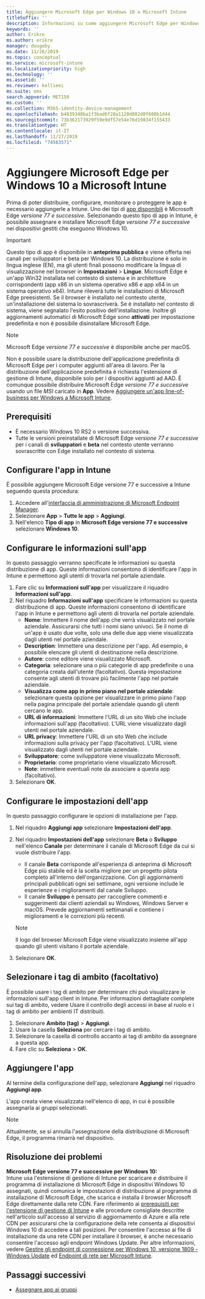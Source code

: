 ```yaml
---
title: Aggiungere Microsoft Edge per Windows 10 a Microsoft Intune
titleSuffix: ''
description: Informazioni su come aggiungere Microsoft Edge per Windows a Microsoft Intune.
keywords: ''
author: Erikre
ms.author: erikre
manager: dougeby
ms.date: 11/26/2019
ms.topic: conceptual
ms.service: microsoft-intune
ms.localizationpriority: high
ms.technology: ''
ms.assetid: ''
ms.reviewer: kellieei
ms.suite: ems
search.appverid: MET150
ms.custom: ''
ms.collection: M365-identity-device-management
ms.openlocfilehash: b4839340ba1f3bad6f28a1120d882d0f600b1d44
ms.sourcegitcommit: 73b362173929f59e9df57e54e76d19834f155433
ms.translationtype: HT
ms.contentlocale: it-IT
ms.lasthandoff: 11/27/2019
ms.locfileid: "74563571"
---
```

# <a name="add-microsoft-edge-for-windows-10-to-microsoft-intune"></a>Aggiungere Microsoft Edge per Windows 10 a Microsoft Intune

Prima di poter distribuire, configurare, monitorare o proteggere le app è necessario aggiungerle a Intune. Uno dei tipi di [app disponibili](~/apps/apps-add.md#app-types-in-microsoft-intune) è Microsoft Edge *versione 77 e successive*. Selezionando questo tipo di app in Intune, è possibile assegnare e installare Microsoft Edge *versione 77 e successive* nei dispositivi gestiti che eseguono Windows 10.

> [!IMPORTANT]
> Questo tipo di app è disponibile in **anteprima pubblica** e viene offerta nei canali per sviluppatori e beta per Windows 10. La distribuzione è solo in lingua inglese (EN), ma gli utenti finali possono modificare la lingua di visualizzazione nel browser in **Impostazioni** > **Lingue**. Microsoft Edge è un'app Win32 installata nel contesto di sistema e in architetture corrispondenti (app x86 in un sistema operativo x86 e app x64 in un sistema operativo x64). Intune rileverà tutte le installazioni di Microsoft Edge preesistenti. Se il browser è installato nel contesto utente, un'installazione del sistema lo sovrascriverà. Se è installato nel contesto di sistema, viene segnalato l'esito positivo dell'installazione. Inoltre gli aggiornamenti automatici di Microsoft Edge sono **attivati** per impostazione predefinita e non è possibile disinstallare Microsoft Edge.

> [!NOTE]
> Microsoft Edge *versione 77 e successive* è disponibile anche per macOS.
> 
> Non è possibile usare la distribuzione dell'applicazione predefinita di Microsoft Edge per i computer aggiunti all'area di lavoro. Per la distribuzione dell'applicazione predefinita è richiesta l'estensione di gestione di Intune, disponibile solo per i dispositivi aggiunti ad AAD. È comunque possibile distribuire Microsoft Edge *versione 77 e successive* usando un file *MSI* caricato in **App**. Vedere [Aggiungere un'app line-of-business per Windows a Microsoft Intune](~/apps/lob-apps-windows.md).

## <a name="prerequisites"></a>Prerequisiti
- È necessario Windows 10 RS2 o versione successiva.
- Tutte le versioni preinstallate di Microsoft Edge *versione 77 e successive* per i canali di **sviluppatori** e **beta** nel contesto utente verranno sovrascritte con Edge installato nel contesto di sistema.

## <a name="configure-the-app-in-intune"></a>Configurare l'app in Intune
È possibile aggiungere Microsoft Edge versione 77 e successive a Intune seguendo questa procedura:

1. Accedere all'[interfaccia di amministrazione di Microsoft Endpoint Manager](https://go.microsoft.com/fwlink/?linkid=2109431).
2. Selezionare **App** > **Tutte le app** > **Aggiungi**.
3. Nell'elenco **Tipo di app** in **Microsoft Edge versione 77 e successive** selezionare **Windows 10**.

## <a name="configure-app-information"></a>Configurare le informazioni sull'app
In questo passaggio verranno specificate le informazioni su questa distribuzione di app. Queste informazioni consentono di identificare l'app in Intune e permettono agli utenti di trovarla nel portale aziendale.

1. Fare clic su **Informazioni sull'app** per visualizzare il riquadro **Informazioni sull'app**.
2. Nel riquadro **Informazioni sull'app** specificare le informazioni su questa distribuzione di app. Queste informazioni consentono di identificare l'app in Intune e permettono agli utenti di trovarla nel portale aziendale.
    - **Nome**: Immettere il nome dell'app che verrà visualizzato nel portale aziendale. Assicurarsi che tutti i nomi siano univoci. Se il nome di un'app è usato due volte, solo una delle due app viene visualizzata dagli utenti nel portale aziendale.
    - **Description**: Immettere una descrizione per l'app. Ad esempio, è possibile elencare gli utenti di destinazione nella descrizione.
    - **Autore**: come editore viene visualizzato Microsoft.
    - **Categoria**: selezionare una o più categorie di app predefinite o una categoria creata dall'utente (facoltativo). Questa impostazione consente agli utenti di trovare più facilmente l'app nel portale aziendale.
    - **Visualizza come app in primo piano nel portale aziendale**: selezionare questa opzione per visualizzare in primo piano l'app nella pagina principale del portale aziendale quando gli utenti cercano le app.
    - **URL di informazioni**: Immettere l'URL di un sito Web che include informazioni sull'app (facoltativo). L'URL viene visualizzato dagli utenti nel portale aziendale.
    - **URL privacy**: Immettere l'URL di un sito Web che include informazioni sulla privacy per l'app (facoltativo). L'URL viene visualizzato dagli utenti nel portale aziendale.
    - **Sviluppatore**: come sviluppatore viene visualizzato Microsoft.
    - **Proprietario**: come proprietario viene visualizzato Microsoft.
    - **Note**: immettere eventuali note da associare a questa app (facoltativo).
3. Selezionare **OK**.

## <a name="configure-app-settings"></a>Configurare le impostazioni dell'app
In questo passaggio configurare le opzioni di installazione per l'app.

1. Nel riquadro **Aggiungi app** selezionare **Impostazioni dell'app**.
2. Nel riquadro **Impostazioni dell'app** selezionare **Beta** o **Sviluppo** nell'elenco **Canale** per determinare il canale di Microsoft Edge da cui si vuole distribuire l'app.
    - Il canale **Beta** corrisponde all'esperienza di anteprima di Microsoft Edge più stabile ed è la scelta migliore per un progetto pilota completo all'interno dell'organizzazione. Con gli aggiornamenti principali pubblicati ogni sei settimane, ogni versione include le esperienze e i miglioramenti dal canale Sviluppo.
    - Il canale **Sviluppo** è pensato per raccogliere commenti e suggerimenti dai clienti aziendali su Windows, Windows Server e macOS. Prevede aggiornamenti settimanali e contiene i miglioramenti e le correzioni più recenti.

    > [!NOTE]
    > Il logo del browser Microsoft Edge viene visualizzato insieme all'app quando gli utenti visitano il portale aziendale.

3.  Selezionare **OK**.

## <a name="select-scope-tags-optional"></a>Selezionare i tag di ambito (facoltativo)
È possibile usare i tag di ambito per determinare chi può visualizzare le informazioni sull'app client in Intune. Per informazioni dettagliate complete sui tag di ambito, vedere Usare il controllo degli accessi in base al ruolo e i tag di ambito per ambienti IT distribuiti.
1.  Selezionare **Ambito (tag)**  > **Aggiungi**.
2.  Usare la casella **Seleziona** per cercare i tag di ambito.
3.  Selezionare la casella di controllo accanto ai tag di ambito da assegnare a questa app.
4.  Fare clic su **Seleziona** > **OK**.

## <a name="add-the-app"></a>Aggiungere l'app
Al termine della configurazione dell'app, selezionare **Aggiungi** nel riquadro **Aggiungi app**. 

L'app creata viene visualizzata nell'elenco di app, in cui è possibile assegnarla ai gruppi selezionati. 

> [!NOTE]
> Attualmente, se si annulla l'assegnazione della distribuzione di Microsoft Edge, il programma rimarrà nel dispositivo.

## <a name="troubleshooting"></a>Risoluzione dei problemi
**Microsoft Edge versione 77 e successive per Windows 10:**<br>
Intune usa l'estensione di gestione di Intune per scaricare e distribuire il programma di installazione di Microsoft Edge in dispositivi Windows 10 assegnati, quindi comunica le impostazioni di distribuzione al programma di installazione di Microsoft Edge, che scarica e installa il browser Microsoft Edge direttamente dalla rete CDN. Fare riferimento ai [prerequisiti per l'estensione di gestione di Intune](~/apps/intune-management-extension.md#prerequisites) e alle procedure consigliate descritte nell'articolo sull'accesso al servizio di aggiornamento di Azure e alla rete CDN per assicurarsi che la configurazione della rete consenta ai dispositivi Windows 10 di accedere a tali posizioni. Per consentire l'accesso ai file di installazione da una rete CDN per installare il browser, è anche necessario consentire l'accesso agli endpoint Windows Update. Per altre informazioni, vedere [Gestire gli endpoint di connessione per Windows 10, versione 1809 - Windows Update](https://docs.microsoft.com/windows/privacy/manage-windows-1809-endpoints#windows-update) ed [Endpoint di rete per Microsoft Intune](~/fundamentals/intune-endpoints.md).

## <a name="next-steps"></a>Passaggi successivi
- [Assegnare app ai gruppi](~/apps/apps-deploy.md)
